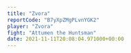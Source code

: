 ```yaml
---
title: "Zvora"
reportCode: "B7yXpZMgPLvnYGK2"
player: "Zvora"
fight: "Attumen the Huntsman"
date: 2021-11-11T20:08:04.971000+00:00
---
```

